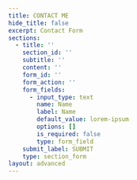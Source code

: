 ```yaml
---
title: CONTACT ME
hide_title: false
excerpt: Contact Form
sections:
  - title: ''
    section_id: ''
    subtitle: ''
    content: ''
    form_id: ''
    form_action: ''
    form_fields:
      - input_type: text
        name: Name
        label: Name
        default_value: lorem-ipsum
        options: []
        is_required: false
        type: form_field
    submit_label: SUBMIT
    type: section_form
layout: advanced
---
```

